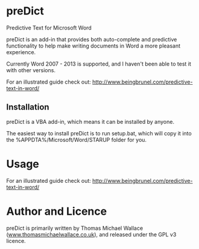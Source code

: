 preDict
=======

Predictive Text for Microsoft Word

preDict is an add-in that provides both auto-complete and predictive functionality to help make writing documents in Word a more pleasant experience.

Currently Word 2007 - 2013 is supported, and I haven't been able to test it with other versions.

For an illustrated guide check out: http://www.beingbrunel.com/predictive-text-in-word/

Installation
------------

preDict is a VBA add-in, which means it can be installed by anyone.

The easiest way to install preDict is to run setup.bat, which will copy it into the %APPDTA%/Microsoft/Word/STARUP folder for you.

Usage
=====

For an illustrated guide check out: http://www.beingbrunel.com/predictive-text-in-word/

Author and Licence
==================

preDict is primarily written by Thomas Michael Wallace (www.thomasmichaelwallace.co.uk), and released under the GPL v3 licence.
